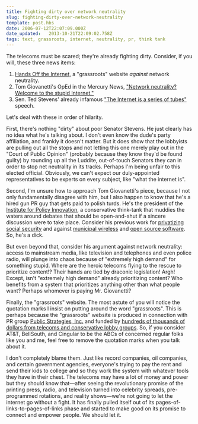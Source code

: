 ```yaml
---
title: Fighting dirty over network neutrality
slug: fighting-dirty-over-network-neutrality
template: post.hbs
date: 2006-07-12T22:07:09.000Z
date_updated:   2013-10-21T22:09:02.758Z
tags: text, grassroots, internet, neutrality, pr, think tank
---
```


The telecoms must be scared; they're already fighting dirty. Consider, if you will, these three news items:
<ol>
<li><a href="http://handsoff.org" title="HandsOff.org">Hands Off the Internet</a>, a "grassroots" website <em>against</em> network neutrality.</li>
<li>Tom Giovanetti's OpEd in the Mercury News, <a href="http://www.mercurynews.com/mld/mercurynews/news/opinion/14778336.htm" title="Mercury News OpEd">"Network neutrality? Welcome to the stupid Internet."</a></li>
<li>Sen. Ted Stevens' already infamous <a href="http://blog.wired.com/27BStroke6/index.blog?entry_id=1512499" title="Wired's coverage, though it's all over the place">"The Internet is a series of tubes" </a>speech.</li>
</ol><!--more-->

Let's deal with these in order of hilarity.

First, there's nothing "dirty" about poor Senator Stevens. He just clearly has no idea what he's talking about. I don't even know the dude's party affiliation, and frankly it doesn't matter. But it does show that the lobbyists are pulling out all the stops and not letting this one merely play out in the "Court of Public Opinion" (probably because they know they'd be found guilty) by rounding up all the Luddite, out-of-touch Senators they can in order to stop net neutrality in its tracks. Perhaps I'm being unfair to this elected official. Obviously, we can't expect our duly-appointed representatives to be experts on every subject, like "what the internet is".

Second, I'm unsure how to approach Tom Giovanetti's piece, because I not only fundamentally disagree with him, but I also happen to know that he's a hired gun PR guy that gets paid to polish turds. He's the president of the <a href="http://www.ipi.org/" title="IPI.org">Institute for Policy Innovation</a>, a conservative think-tank that muddies the waters around debates that should be open-and-shut if a sincere discussion were to take place. Consider his previous work for <a href="http://www.ipi.org/ipi/IPIPublications.nsf/99bf5a83d4d1a155862567d9005a3e67/60f897580b4b619186256d40007266df" title="IPI Publication">privatizing social security</a> and against <a href="http://www.ipi.org/ipi/IPIPublications.nsf/99bf5a83d4d1a155862567d9005a3e67/099182e76fbb0f6e86256f5f005cf84c" title="IPI Publication">municipal wireless</a> and <a href="http://www.ipi.org/ipi%5CIPIPublications.nsf/PublicationLookupFullText/F4992D9C7780355786256E49001E7595" title="IPI Publication">open source software</a>. So, he's a dick.

But even beyond that, consider his argument against network neutrality: access to mainstream media, like television and telephones and even police radio, will plunge into chaos because of "extremely high demand" for something stupid. Where are the heroic telecoms flying to the rescue to prioritize content!? Their hands are tied by draconic legislation! Argh! Except, isn't "extremely high demand" already prioritizing content? Who benefits from a system that prioritizes anything other than what people want? Perhaps whomever is paying Mr. Giovanetti?

Finally, the "grassroots" website. The most astute of you will notice the quotation marks I insist on putting around the word "grassroots". This is perhaps because the "grassroots" website is produced in connection with PR group <a href="http://www.pstrategies.com/" title="PStrategies.com">Public Strategies, Inc.</a> and funded by <a href="http://www.sourcewatch.org/index.php?title=Hands_Off_the_Internet" title="SourceWatch on 'Hands Off the Internet'">hundreds of thousands of dollars from telecoms and conservative lobby groups</a>. So, if you consider AT&amp;T, BellSouth, and Cingular to be the ABCs of concerned regular folks like you and me, feel free to remove the quotation marks when you talk about it.

I don't completely blame them. Just like record companies, oil companies, and certain government agencies, everyone's trying to pay the rent and send their kids to college and so they work the system with whatever tools they have in their chest. The telecoms may have a lot of money and power but they should know that&mdash;after seeing the revolutionary promise of the printing press, radio, and television turned into celebrity spreads, pre-programmed rotations, and reality shows&mdash;we're not going to let the internet go without a fight. It has finally pulled itself out of its pages-of-links-to-pages-of-links phase and started to make good on its promise to connect and empower people. We should let it.
